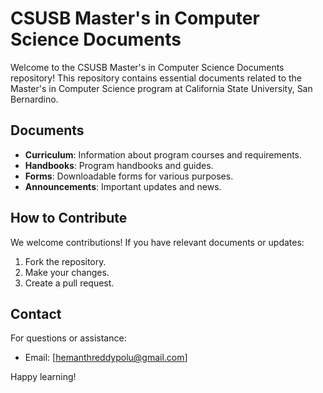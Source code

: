 # CSUSB Master's in Computer Science Documents

Welcome to the CSUSB Master's in Computer Science Documents repository! This repository contains essential documents related to the Master's in Computer Science program at California State University, San Bernardino.

## Documents
- **Curriculum**: Information about program courses and requirements.
- **Handbooks**: Program handbooks and guides.
- **Forms**: Downloadable forms for various purposes.
- **Announcements**: Important updates and news.

## How to Contribute
We welcome contributions! If you have relevant documents or updates:
1. Fork the repository.
2. Make your changes.
3. Create a pull request.

## Contact
For questions or assistance:
- Email: [hemanthreddypolu@gmail.com]

Happy learning!
